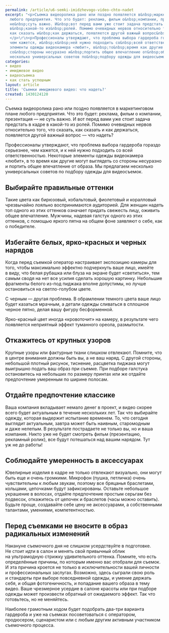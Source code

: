 ```yaml
---
permalink: /article/u6-semki-imidzhevogo-video-chto-nadet
excerpt: "<p>Съемка видеоролика рано или поздно появляется в&nbsp;маркетинговом плане
  любого предприятия. Что это будет: реклама, фильм о&nbsp;компании, презентация&nbsp;—
  не&nbsp;суть важно. И&nbsp;вот перед вами уже стоит задача предстать в&nbsp;кадре
  в&nbsp;какой-то из&nbsp;ролей. Помимо очевидных нервов относительно того, что сказать,
  как сказать и&nbsp;как держаться, появляется другой важный вопрос&nbsp;— что надеть?
  </p>\r\n<p>Профессионалы утверждают, что проблема выбора гардероба гораздо серьезнее,
  чем кажется, и&nbsp;к&nbsp;ней нужно подходить со&nbsp;всей ответственностью. Некоторые
  элементы одежды видеокамера «любит», в&nbsp;то&nbsp;время как другие могут выглядеть
  со&nbsp;стороны несуразно и&nbsp;портить общее впечатление от&nbsp;образа. Мы&nbsp;предлагаем
  несколько универсальных советов по&nbsp;подбору одежды для видеосъемок.</p>"
categories:
- видео
- имиджевое видео
- видеосъемка
- как стать успешным
layout: article
title: 'Съемки имиджевого видео: что надеть?'
created: 1430124120
---
```

Съемка видеоролика рано или поздно появляется в маркетинговом плане любого предприятия. Что это будет: реклама, фильм о компании, презентация — не суть важно. И вот перед вами уже стоит задача предстать в кадре в какой-то из ролей. Помимо очевидных нервов относительно того, что сказать, как сказать и как держаться, появляется другой важный вопрос — что надеть?

Профессионалы утверждают, что проблема выбора гардероба гораздо серьезнее, чем кажется, и к ней нужно подходить со всей ответственностью. Некоторые элементы одежды видеокамера «любит», в то время как другие могут выглядеть со стороны несуразно и портить общее впечатление от образа. Мы предлагаем несколько универсальных советов по подбору одежды для видеосъемок.

## Выбирайте правильные оттенки ##

Такие цвета как бирюзовый, кобальтовый, фиолетовый и коралловый чрезвычайно лояльно воспринимаются аудиторией. Для женщин надеть топ одного из этих оттенков означает придать свежесть лицу, оживить общее впечатление. Мужчины, надевая галстук одного из этих оттенков, с помощью яркого пятна на общем фоне заявляют о себе, как о победителе.

## Избегайте белых, ярко-красных и черных нарядов ##

Когда перед съемкой оператор настраивает экспозицию камеры для того, чтобы максимально эффектно подчеркнуть ваше лицо, имейте в виду, что белая рубашка или блуза на экране будет «светиться», тем самым сводя на нет все усилия сделать хорошую картинку. Небольшие фрагменты белого из-под пиджака вполне допустимы, но лучше остановиться на светло-голубом цвете.

С черным — другая проблема. В обрамлении темного цвета ваше лицо будет казаться мрачным, а детали одежды сливаться в сплошное черное пятно, делая вашу фигуру бесформенной.

Ярко-красный цвет иногда «кровоточит» на камеру, в результате чего появляется неприятный эффект туманного ореола, размытости.

## Откажитесь от крупных узоров ##

Крупные узоры или фактурные ткани слишком отвлекают. Помните, что в центре внимания должны быть вы, а не ваш наряд. С другой стороны, небольшой плотный рисунок, тиснение, расцветка пиджака могут выигрышно подать ваш образ при съемке. При подборе галстука остановитесь на небольших по размеру принтах или же отдайте предпочтение умеренным по ширине полосам.

## Отдайте предпочтение классике ##

Ваша компания вкладывает немало денег в проект, и видео скорее всего будет актуальным в течение нескольких лет. Так что выбирайте одежду, которая выдержит испытание временем. То, что сегодня выглядит актуальным, завтра может быть наивным, старомодным и даже нелепым. В результате пострадаете не только вы, но и ваша компания. Никто уже не будет смотреть фильм (презентацию, рекламный ролик), все будут потешаться над вашим нарядом. Тут уж не до работы!

## Соблюдайте умеренность в аксессуарах ##

Ювелирные изделия в кадре не только отвлекают визуально, они могут быть еще и очень громкими. Микрофон (пушка, петличка) очень чувствительны к любым звукам, поэтому все бряцанья браслетами, кольцами, цепочками будут зафиксированы. Оставьте небольшое украшение в волосах, отдайте предпочтение простым серьгам без подвесок, откажитесь от цепочек и браслетов (часы можно оставить). Будьте проще, создавайте себе цену не аксессуарами, а собственными талантами, умениями, компетентностью.

## Перед съемками не вносите в образ радикальных изменений ##

Накануне съемочного дня не слишком усердствуйте в подготовке. Не стоит идти в салон и менять свой привычный облик на ультрамодную стрижку удивительного оттенка. Помните, что есть определённые причины, по которым именно вас отобрали для съемок. И эта причина кроется не только в исключительности вашей личности и профессиональных заслугах. Возможно, здесь сыграли свою роль и стандарты при выборе повседневной одежды, и умение держать себя, и общая фотогеничность, и попадание вашего образа в тему видео. Ваше чрезмерное усердие в салоне красоты или при подборе одежды может произвести обратный от ожидаемого эффект. Так что готовьтесь, но не меняйтесь.

Наиболее грамотным ходом будет подобрать два-три варианта гардероба и уже на съемках посоветоваться с оператором, продюсером, сценаристом или с любым другим активным участником съемочного процесса.
